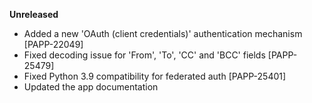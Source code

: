 **Unreleased**
* Added a new 'OAuth (client credentials)' authentication mechanism [PAPP-22049]
* Fixed decoding issue for 'From', 'To', 'CC' and 'BCC' fields [PAPP-25479]
* Fixed Python 3.9 compatibility for federated auth [PAPP-25401]
* Updated the app documentation
